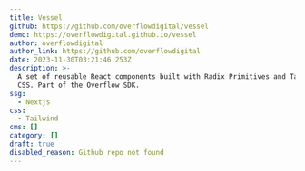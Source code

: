 ```yaml
---
title: Vessel
github: https://github.com/overflowdigital/vessel
demo: https://overflowdigital.github.io/vessel
author: overflowdigital
author_link: https://github.com/overflowdigital
date: 2023-11-30T03:21:46.253Z
description: >-
  A set of reusable React components built with Radix Primitives and Tailwind
  CSS. Part of the Overflow SDK.
ssg:
  - Nextjs
css:
  - Tailwind
cms: []
category: []
draft: true
disabled_reason: Github repo not found
---
```

